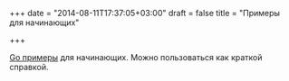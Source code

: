 +++
date = "2014-08-11T17:37:05+03:00"
draft = false
title = "Примеры для начинающих"

+++

<p><a href="http://www.cyb.co.uk/blog/development/2014/08/golang-example-for-beginners">Go примеры</a> для начинающих. Можно пользоваться как краткой справкой.</p>

